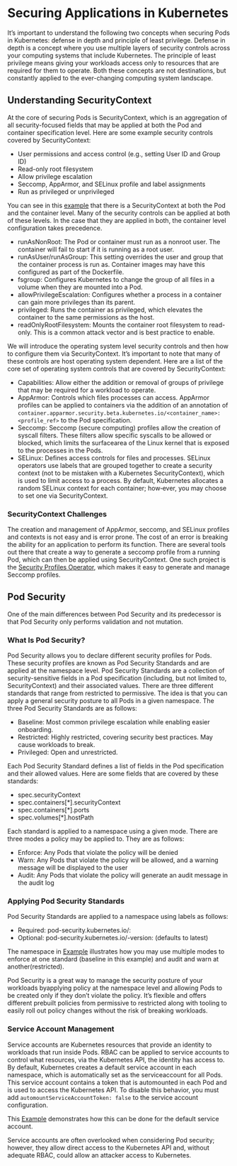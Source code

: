 # Securing Applications in Kubernetes

It’s important to understand the following two concepts when securing Pods in Kubernetes: defense in depth and principle of least privilege. Defense in depth is a
concept where you use multiple layers of security controls across your computing systems that include Kubernetes. The principle of least privilege means giving your workloads access only to resources that are required for them to operate. Both these concepts are not destinations, but constantly applied to the ever-changing computing system landscape.

## Understanding SecurityContext

At the core of securing Pods is SecurityContext, which is an aggregation of all security-focused fields that may be applied at both the Pod and container specification level. Here are some example security controls covered by SecurityContext:
- User permissions and access control (e.g., setting User ID and Group ID)
- Read-only root filesystem
- Allow privilege escalation
- Seccomp, AppArmor, and SELinux profile and label assignments
- Run as privileged or unprivileged

You can see in this [example](./kuard-pod-securitycontext.yaml) that there is a SecurityContext at both the Pod and the container level. Many of the security controls can be applied at both of these levels. In the case that they are applied in both, the container level configuration takes
precedence.

- runAsNonRoot: The Pod or container must run as a nonroot user. The container will fail to start if it is running as a root user.
- runAsUser/runAsGroup: This setting overrides the user and group that the container process is run as. Container images may have this configured as part of the Dockerfile.
- fsgroup: Configures Kubernetes to change the group of all files in a volume when they are mounted into a Pod.
- allowPrivilegeEscalation: Configures whether a process in a container can gain more privileges than its parent.
- privileged: Runs the container as privileged, which elevates the container to the same permissions as the host.
- readOnlyRootFilesystem: Mounts the container root filesystem to read-only. This is a common attack vector and is best practice to enable.

We will introduce the operating system level security controls and then how to configure them via SecurityContext. It’s important to note that many of these controls are host operating system dependent. Here are a list of the core set of operating system controls that are covered by SecurityContext:

- Capabilities: Allow either the addition or removal of groups of privilege that may be required for a workload to operate.
- AppArmor: Controls which files processes can access. AppArmor profiles can be applied to containers via the addition of an annotation of `container.apparmor.security.beta.kubernetes.io/<container_name>: <profile_ref>` to the Pod specification.
- Seccomp: Seccomp (secure computing) profiles allow the creation of syscall filters. These filters allow specific syscalls to be allowed or blocked, which limits the surfacearea of the Linux kernel that is exposed to the processes in the Pods.
- SELinux: Defines access controls for files and processes. SELinux operators use labels that are grouped together to create a security context (not to be mistaken with a Kubernetes SecurityContext), which is used to limit access to a process. By default, Kubernetes allocates a random SELinux context for each container; how‐ever, you may choose to set one via SecurityContext.

### SecurityContext Challenges

The creation and management of AppArmor, seccomp, and SELinux profiles and contexts is not easy and is error prone. The cost of an error is breaking the
ability for an application to perform its function. There are several tools out there that create a way to generate a seccomp profile from a running Pod, which can then be applied using SecurityContext. One such project is the [Security Profiles Operator](https://github.com/kubernetes-sigs/security-profiles-operator), which makes it easy to generate and manage Seccomp profiles.

## Pod Security

One of the main differences between Pod Security and its predecessor is that Pod Security only performs validation and not mutation.

### What Is Pod Security?

Pod Security allows you to declare different security profiles for Pods. These security profiles are known as Pod Security Standards and are applied at the namespace level. Pod Security Standards are a collection of security-sensitive fields in a Pod specification (including, but not limited to, SecurityContext) and their associated values. There are three different standards that range from restricted to permissive. The idea is that you can apply a general security posture to all Pods in a given namespace. The three Pod Security Standards are as follows:

- Baseline: Most common privilege escalation while enabling easier onboarding.
- Restricted: Highly restricted, covering security best practices. May cause workloads to break.
- Privileged: Open and unrestricted.

Each Pod Security Standard defines a list of fields in the Pod specification and their allowed values. Here are some fields that are covered by these standards:
- spec.securityContext
- spec.containers[*].securityContext
- spec.containers[*].ports
- spec.volumes[*].hostPath

Each standard is applied to a namespace using a given mode. There are three modes a policy may be applied to. They are as follows:
- Enforce: Any Pods that violate the policy will be denied
- Warn: Any Pods that violate the policy will be allowed, and a warning message will be displayed to the user
- Audit: Any Pods that violate the policy will generate an audit message in the audit log

### Applying Pod Security Standards

Pod Security Standards are applied to a namespace using labels as follows:
- Required: pod-security.kubernetes.io/<MODE>: <LEVEL>
- Optional: pod-security.kubernetes.io/<MODE>-version: <VERSION> (defaults to latest)

The namespace in [Example](./baseline-ns.yaml) illustrates how you may use multiple modes to enforce at one standard (baseline in this example) and audit and warn at another(restricted).

Pod Security is a great way to manage the security posture of your workloads byapplying policy at the namespace level and allowing Pods to be created only if
they don’t violate the policy. It’s flexible and offers different prebuilt policies from permissive to restricted along with tooling to easily roll out policy changes without the risk of breaking workloads.

### Service Account Management

Service accounts are Kubernetes resources that provide an identity to workloads that run inside Pods. RBAC can be applied to service accounts to control what resources, via the Kubernetes API, the identity has access to. By default, Kubernetes creates a default service account in each namespace, which is automatically set as the serviceaccount for all Pods. This service account contains a token that is automounted in each Pod and is used to access the Kubernetes API. To disable this behavior, you must add `automountServiceAccountToken: false` to the service account configuration.

This [Example](./service-account.yaml) demonstrates how this can be done for the default service account. 

Service accounts are often overlooked when considering Pod security; however, they allow direct access to the Kubernetes API and, without adequate RBAC, could allow an attacker access to Kubernetes.